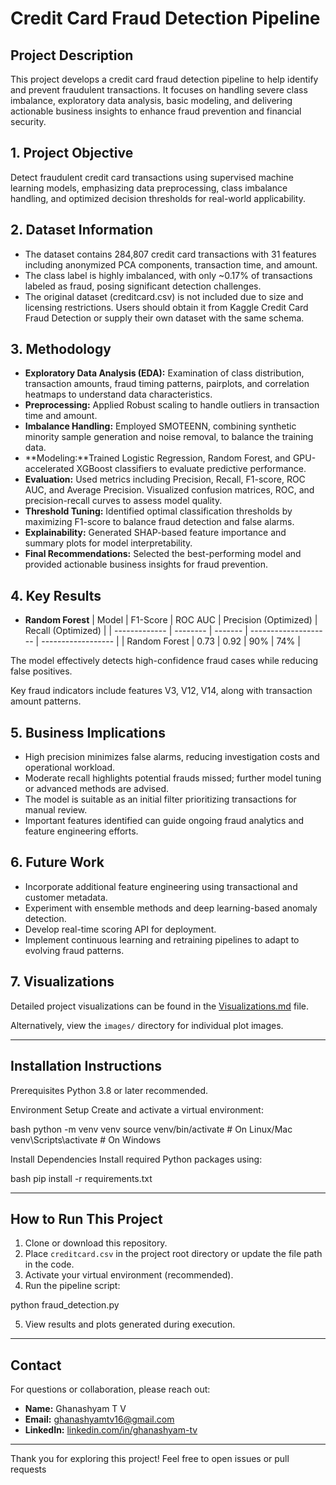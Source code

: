 # Credit Card Fraud Detection Pipeline

## Project Description
This project develops a credit card fraud detection pipeline to help identify and prevent fraudulent transactions. It focuses on handling severe class imbalance, exploratory data analysis, basic modeling, and delivering actionable business insights to enhance fraud prevention and financial security.

## 1. Project Objective
Detect fraudulent credit card transactions using supervised machine learning models, emphasizing data preprocessing, class imbalance handling, and optimized decision thresholds for real-world applicability.

## 2. Dataset Information
- The dataset contains 284,807 credit card transactions with 31 features including anonymized PCA components, transaction time, and amount.
- The class label is highly imbalanced, with only ~0.17% of transactions labeled as fraud, posing significant detection challenges.
- The original dataset (creditcard.csv) is not included due to size and licensing restrictions. Users should obtain it from Kaggle Credit Card Fraud Detection or supply their own dataset with the same schema.

## 3. Methodology
- **Exploratory Data Analysis (EDA):** Examination of class distribution, transaction amounts, fraud timing patterns, pairplots, and correlation heatmaps to understand data characteristics.
- **Preprocessing:**  Applied Robust scaling to handle outliers in transaction time and amount.
- **Imbalance Handling:** Employed SMOTEENN, combining synthetic minority sample generation and noise removal, to balance the training data.
- **Modeling:**Trained Logistic Regression, Random Forest, and GPU-accelerated XGBoost classifiers to evaluate predictive performance.
- **Evaluation:** Used metrics including Precision, Recall, F1-score, ROC AUC, and Average Precision. Visualized confusion matrices, ROC, and precision-recall curves to assess model quality.
- **Threshold Tuning:** Identified optimal classification thresholds by maximizing F1-score to balance fraud detection and false alarms.
- **Explainability:** Generated SHAP-based feature importance and summary plots for model interpretability.
- **Final Recommendations:** Selected the best-performing model and provided actionable business insights for fraud prevention.

## 4. Key Results
- **Random Forest** 
| Model         | F1-Score | ROC AUC | Precision (Optimized) | Recall (Optimized) |
| ------------- | -------- | ------- | -------------------- | ------------------ |
| Random Forest | 0.73     | 0.92    | 90%                  | 74%                |


The model effectively detects high-confidence fraud cases while reducing false positives.

Key fraud indicators include features V3, V12, V14, along with transaction amount patterns.

## 5. Business Implications
- High precision minimizes false alarms, reducing investigation costs and operational workload.
- Moderate recall highlights potential frauds missed; further model tuning or advanced methods are advised.
- The model is suitable as an initial filter prioritizing transactions for manual review.
- Important features identified can guide ongoing fraud analytics and feature engineering efforts.

## 6. Future Work
- Incorporate additional feature engineering using transactional and customer metadata.
- Experiment with ensemble methods and deep learning-based anomaly detection.
- Develop real-time scoring API for deployment.
- Implement continuous learning and retraining pipelines to adapt to evolving fraud patterns.

## 7. Visualizations

Detailed project visualizations can be found in the [Visualizations.md](./Visualizations.md) file.

Alternatively, view the `images/` directory for individual plot images.

---

## Installation Instructions

Prerequisites
Python 3.8 or later recommended.

Environment Setup
Create and activate a virtual environment:

bash
python -m venv venv
source venv/bin/activate     # On Linux/Mac
venv\Scripts\activate        # On Windows

Install Dependencies
Install required Python packages using:

bash
pip install -r requirements.txt

---

## How to Run This Project

1. Clone or download this repository.
2. Place `creditcard.csv` in the project root directory or update the file path in the code.
3. Activate your virtual environment (recommended).
4. Run the pipeline script:

python fraud_detection.py


5. View results and plots generated during execution.

---


## Contact

For questions or collaboration, please reach out:

- **Name:** Ghanashyam T V  
- **Email:** [ghanashyamtv16@gmail.com](mailto:ghanashyamtv16@gmail.com)  
- **LinkedIn:** [linkedin.com/in/ghanashyam-tv](https://www.linkedin.com/in/ghanashyam-tv)

---

Thank you for exploring this project! Feel free to open issues or pull requests 